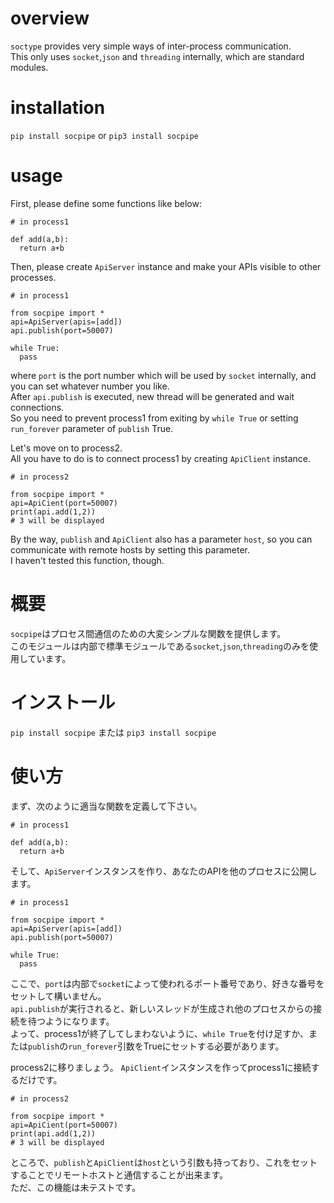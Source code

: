 # overview
`soctype` provides very simple ways of inter-process communication.  
This only uses `socket`,`json` and `threading` internally, which are standard modules.  
# installation
`pip install socpipe` or `pip3 install socpipe`  
# usage
First, please define some functions like below:  
```
# in process1

def add(a,b):
  return a+b
```
Then, please create `ApiServer` instance and make your APIs visible to other processes.  
```
# in process1

from socpipe import *
api=ApiServer(apis=[add])
api.publish(port=50007)

while True:
  pass
```
where `port` is the port number which will be used by `socket` internally, and you can set whatever number you like.  
After `api.publish` is executed, new thread will be generated and wait connections.  
So you need to prevent process1 from exiting by `while True` or setting `run_forever` parameter of `publish` True.  

Let's move on to process2.  
All you have to do is to connect process1 by creating `ApiClient` instance.
```
# in process2

from socpipe import *
api=ApiCient(port=50007)
print(api.add(1,2))
# 3 will be displayed
```
By the way, `publish` and `ApiClient` also has a parameter `host`, so you can communicate with remote hosts by setting this parameter.  
I haven't tested this function, though.

# 概要
`socpipe`はプロセス間通信のための大変シンプルな関数を提供します。  
このモジュールは内部で標準モジュールである`socket`,`json`,`threading`のみを使用しています。  
# インストール
`pip install socpipe` または `pip3 install socpipe`  
# 使い方
まず、次のように適当な関数を定義して下さい。  
```
# in process1

def add(a,b):
  return a+b
```
そして、`ApiServer`インスタンスを作り、あなたのAPIを他のプロセスに公開します。  
```
# in process1

from socpipe import *
api=ApiServer(apis=[add])
api.publish(port=50007)

while True:
  pass
```
ここで、`port`は内部で`socket`によって使われるポート番号であり、好きな番号をセットして構いません。  
`api.publish`が実行されると、新しいスレッドが生成され他のプロセスからの接続を待つようになります。  
よって、process1が終了してしまわないように、`while True`を付け足すか、または`publish`の`run_forever`引数をTrueにセットする必要があります。  

process2に移りましょう。
`ApiClient`インスタンスを作ってprocess1に接続するだけです。  
```
# in process2

from socpipe import *
api=ApiCient(port=50007)
print(api.add(1,2))
# 3 will be displayed
```
ところで、`publish`と`ApiClient`は`host`という引数も持っており、これをセットすることでリモートホストと通信することが出来ます。  
ただ、この機能は未テストです。  
